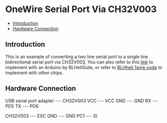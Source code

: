 # OneWire Serial Port Via CH32V003

* [Introduction](https://github.com/TianpeiLee/OneWireUSART#Introduction)<br>
* [Hardware Connection](https://github.com/TianpeiLee/OneWireUSART#Hardware-Connection)<br>


## Introduction

This is an example of converting a two line serial port to a single line bidirectional serial port via CH32V003,
You can also refer to this [link](https://github.com/AlkaMotors/AM32-MultiRotor-ESC-firmware/wiki/Arduino-PC-Link) to implement with an Arduino by BLHeliSuite, 
or refer to [BLHheli 1wire code](https://drive.google.com/file/d/1mNtyFT8vCCuluOSboFM-9JDNLDlwlLS8/view) to implement with other chips.



## Hardware Connection

USB serial port adapter --- CH32V003
 VCC     ---     VCC
 GND     ---     GND
 RX      ---     PD5
 TX      ---     PD6
 
 CH32V003   ---      ESC
 GND        ---      GND
 PC1        ---      SI